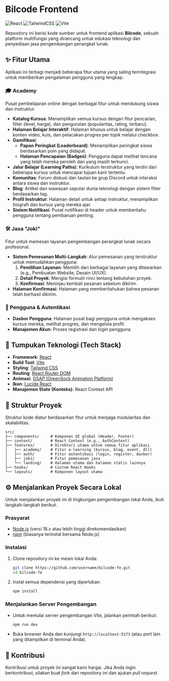 # Bilcode Frontend

![React](https://img.shields.io/badge/react-%2320232a.svg?style=for-the-badge&logo=react&logoColor=%2361DAFB)
![TailwindCSS](https://img.shields.io/badge/tailwindcss-%2338B2AC.svg?style=for-the-badge&logo=tailwind-css&logoColor=white)
![Vite](https://img.shields.io/badge/vite-%23646CFF.svg?style=for-the-badge&logo=vite&logoColor=white)

Repository ini berisi kode sumber untuk frontend aplikasi **Bilcode**, sebuah platform multifungsi yang dirancang untuk edukasi teknologi dan penyediaan jasa pengembangan perangkat lunak.

## ✨ Fitur Utama

Aplikasi ini terbagi menjadi beberapa fitur utama yang saling terintegrasi untuk memberikan pengalaman pengguna yang lengkap.

### 🎓 Academy
Pusat pembelajaran online dengan berbagai fitur untuk mendukung siswa dan instruktur.
- **Katalog Kursus**: Menampilkan semua kursus dengan fitur pencarian, filter (level, harga), dan pengurutan (popularitas, rating, terbaru).
- **Halaman Belajar Interaktif**: Halaman khusus untuk belajar dengan konten video, kuis, dan pelacakan progres per topik melalui checkbox.
- **Gamifikasi**:
    - **Papan Peringkat (Leaderboard)**: Menampilkan peringkat siswa berdasarkan poin yang didapat.
    - **Halaman Pencapaian (Badges)**: Pengguna dapat melihat lencana yang telah mereka peroleh dan yang masih terkunci.
- **Jalur Belajar (Learning Paths)**: Kurikulum terstruktur yang terdiri dari beberapa kursus untuk mencapai tujuan karir tertentu.
- **Komunitas**: Forum diskusi dan tautan ke grup Discord untuk interaksi antara siswa dan instruktur.
- **Blog**: Artikel dan wawasan seputar dunia teknologi dengan sistem filter berdasarkan tag.
- **Profil Instruktur**: Halaman detail untuk setiap instruktur, menampilkan biografi dan kursus yang mereka ajar.
- **Sistem Notifikasi**: Pusat notifikasi di header untuk memberitahu pengguna tentang pembaruan penting.

### 🛠️ Jasa "Joki"
Fitur untuk memesan layanan pengembangan perangkat lunak secara profesional.
- **Sistem Pemesanan Multi-Langkah**: Alur pemesanan yang terstruktur untuk memudahkan pengguna:
    1.  **Pemilihan Layanan**: Memilih dari berbagai layanan yang ditawarkan (e.g., Pembuatan Website, Desain UI/UX).
    2.  **Detail Proyek**: Mengisi formulir rinci tentang kebutuhan proyek.
    3.  **Konfirmasi**: Meninjau kembali pesanan sebelum dikirim.
- **Halaman Konfirmasi**: Halaman yang memberitahukan bahwa pesanan telah berhasil dikirim.

### 👤 Pengguna & Autentikasi
- **Dasbor Pengguna**: Halaman pusat bagi pengguna untuk mengakses kursus mereka, melihat progres, dan mengelola profil.
- **Manajemen Akun**: Proses registrasi dan login pengguna.

## 🚀 Tumpukan Teknologi (Tech Stack)

- **Framework**: [React](https://reactjs.org/)
- **Build Tool**: [Vite](https://vitejs.dev/)
- **Styling**: [Tailwind CSS](https://tailwindcss.com/)
- **Routing**: [React Router DOM](https://reactrouter.com/)
- **Animasi**: [GSAP (GreenSock Animation Platform)](https://greensock.com/gsap/)
- **Ikon**: [Lucide React](https://lucide.dev/)
- **Manajemen State (Konteks)**: React Context API

## 📂 Struktur Proyek

Struktur kode diatur berdasarkan fitur untuk menjaga modularitas dan skalabilitas.
```
src/
├── components/     # Komponen UI global (Header, Footer)
├── context/        # React Context (e.g., AuthContext)
├── features/       # Direktori utama untuk semua fitur aplikasi
│   ├── academy/    # Fitur e-learning (kursus, blog, event, dll)
│   ├── auth/       # Fitur autentikasi (login, register, dasbor)
│   ├── joki/       # Fitur pemesanan jasa
│   └── landing/    # Halaman utama dan halaman statis lainnya
├── hooks/          # Custom React Hooks
└── layouts/        # Komponen layout utama
```

## ⚙️ Menjalankan Proyek Secara Lokal

Untuk menjalankan proyek ini di lingkungan pengembangan lokal Anda, ikuti langkah-langkah berikut.

### Prasyarat
- [Node.js](https://nodejs.org/) (versi 18.x atau lebih tinggi direkomendasikan)
- [npm](https://www.npmjs.com/) (biasanya terinstal bersama Node.js)

### Instalasi
1.  Clone repository ini ke mesin lokal Anda:
    ```bash
    git clone https://github.com/username/bilcode-fe.git
    cd bilcode-fe
    ```
2.  Instal semua dependensi yang diperlukan:
    ```bash
    npm install
    ```

### Menjalankan Server Pengembangan
- Untuk memulai server pengembangan Vite, jalankan perintah berikut:
  ```bash
  npm run dev
  ```
- Buka browser Anda dan kunjungi `http://localhost:5173` (atau port lain yang ditampilkan di terminal Anda).

## 🤝 Kontribusi

Kontribusi untuk proyek ini sangat kami hargai. Jika Anda ingin berkontribusi, silakan buat *fork* dari repository ini dan ajukan *pull request*.
